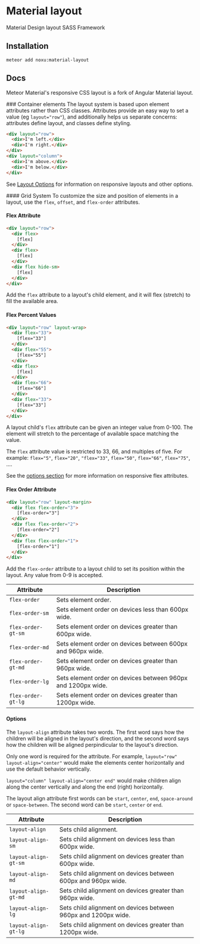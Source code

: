 # Material layout

Material Design layout SASS Framework

## Installation

```
meteor add noxu:material-layout
```

## Docs

Meteor Material's responsive CSS layout is a fork of Angular Material layout.

###<a name="docs-container-elements"></a> Container elements
The layout system is based upon element attributes rather than CSS classes. Attributes provide an easy way to set a value (eg `layout="row"`), and additionally helps us separate concerns: attributes define layout, and classes define styling.

```html
<div layout="row">
  <div>I'm left.</div>
  <div>I'm right.</div>
</div>
<div layout="column">
  <div>I'm above.</div>
  <div>I'm below.</div>
</div>
```

See [Layout Options](#docs-options) for information on responsive layouts and other options.


####<a id="docs-grid-system"></a> Grid System
To customize the size and position of elements in a layout, use the `flex`, `offset`, and `flex-order` attributes.

#### Flex Attribute

```html
<div layout="row">
  <div flex>
    [flex]
  </div>
  <div flex>
    [flex]
  </div>
  <div flex hide-sm>
    [flex]
  </div>
</div>
```

Add the `flex` attribute to a layout's child element, and it will flex (stretch) to fill the available area.

#### Flex Percent Values

```html
<div layout="row" layout-wrap>
  <div flex="33">
    [flex="33"]
  </div>
  <div flex="55">
    [flex="55"]
  </div>
  <div flex>
    [flex]
  </div>
  <div flex="66">
    [flex="66"]
  </div>
  <div flex="33">
    [flex="33"]
  </div>
</div>
```

A layout child's `flex` attribute can be given an integer value from 0-100. The element will stretch to the percentage of available space matching the value.

The `flex` attribute value is restricted to 33, 66, and multiples of five.
For example: `flex="5"`, `flex="20"`, `"flex="33"`, `flex="50"`, `flex="66"`, `flex="75"`, ....

See the [options section](#docs-options) for more information on responsive flex attributes.

#### Flex Order Attribute

```html
<div layout="row" layout-margin>
  <div flex flex-order="3">
    [flex-order="3"]
  </div>
  <div flex flex-order="2">
    [flex-order="2"]
  </div>
  <div flex flex-order="1">
    [flex-order="1"]
  </div>
</div>
```

Add the `flex-order` attribute to a layout child to set its position within the layout. Any value from 0-9 is accepted.

|Attribute|Description|
| ------      | -----------         |
| `flex-order`  | Sets element order. |
|`flex-order-sm`|	Sets element order on devices less than 600px wide. |
| `flex-order-gt-sm` |	Sets element order on devices greater than 600px wide. |
|`flex-order-md` |	Sets element order on devices between 600px and 960px wide. |
| `flex-order-gt-md` |	Sets element order on devices greater than 960px wide. |
|`flex-order-lg` |	Sets element order on devices between 960px and 1200px wide.|
|`flex-order-gt-lg` |	Sets element order on devices greater than 1200px wide.|

#### <a id="docs-options"></a> Options

The `layout-align` attribute takes two words. The first word says how the children will be aligned in the layout's direction, and the second word says how the children will be aligned perpindicular to the layout's direction.

Only one word is required for the attribute. For example, `layout="row" layout-align="center"` would make the elements center horizontally and use the default behavior vertically.

`layout="column" layout-align="center end"` would make children align along the center vertically and along the end (right) horizontally.

The layout align attribute first words can be  `start`, `center`, `end`, `space-around` or `space-between`. The second word can be `start`, `center` or `end`.



|Attribute|Description|
|---------|-----------|
|`layout-align`	|Sets child alignment.|
|`layout-align-sm`|	Sets child alignment on devices less than 600px wide.|
|`layout-align-gt-sm`	|Sets child alignment on devices greater than 600px wide.|
|`layout-align-md`|	Sets child alignment on devices between 600px and 960px wide.|
|`layout-align-gt-md`|	Sets child alignment on devices greater than 960px wide.|
|`layout-align-lg`|	Sets child alignment on devices between 960px and 1200px wide.|
|`layout-align-gt-lg`	|Sets child alignment on devices greater than 1200px wide.|
